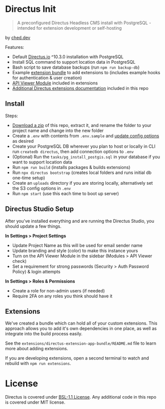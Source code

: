 # Directus Init

> A preconfigured Directus Headless CMS install with PostgreSQL - intended for extension development or self-hosting

by [ched.dev](https://ched.dev)

Features:
- Default [Directus.io](https://directus.io) ^10.3.0 installation with PostgreSQL
- Install SQL command to support location data in PostgreSQL
- Bash script to save database backups (run `npm run backup-db`)
- Example [extension bundle](https://docs.directus.io/extensions/bundles.html) to add extensions to (includes example hooks for authentication & user creation)
- [API Viewer Module](https://github.com/u12206050/directus-extension-api-viewer-module/releases/tag/1.1.1) included in extensions
- [Additional Directus extensions documentation](./extension_docs/) included in this repo

## Install

Steps:
- [Download a zip](https://github.com/ched-dev/directus-init/archive/refs/heads/main.zip) of this repo, extract it, and rename the folder to your project name and change into the new folder
- Create a `.env` with contents from `.env.sample` and [update config options](https://docs.directus.io/self-hosted/config-options.html) as desired
- Create your PostgreSQL DB wherever you plan to host or locally in CLI run `createdb directus`, then add connection options to `.env`
- (Optional) Run the `tasks/pg_install_postgis.sql` in your database if you want to support location data
- Run `npm run build` (installs packages & builds extensions)
- Run `npx directus bootstrap` (creates local folders and runs initial db one-time setup)
- Create an `uploads` directory if you are storing locally, alternatively set the S3 config options in `.env`
- Run `npm start` (use this each time to boot up server)

## Directus Studio Setup

After you've installed everything and are running the Directus Studio, you should update a few things.

**In Settings > Project Settings**  
- Update Project Name as this will be used for email sender name
- Update branding and style (color) to make this instance yours
- Turn on the API Viewer Module in the sidebar (Modules > API Viewer check)
- Set a requirement for strong passwords (Security > Auth Password Policy) & login attempts

**In Settings > Roles & Permissions**  
- Create a role for non-admin users (if needed)
- Require 2FA on any roles you think should have it

## Extensions

We've created a bundle which can hold all of your custom extensions. This approach allows you to add it's own dependencies in one place, as well as integrate into the build process easily.

See the `extensions/directus-extension-app-bundle/README.md` file to learn more about adding extensions.

If you are developing extensions, open a second terminal to watch and rebuild with `npm run extensions`.

# License

Directus is covered under [BSL-1.1 License](https://github.com/directus/directus/blob/main/license). Any additional code in this repo is covered under MIT license.